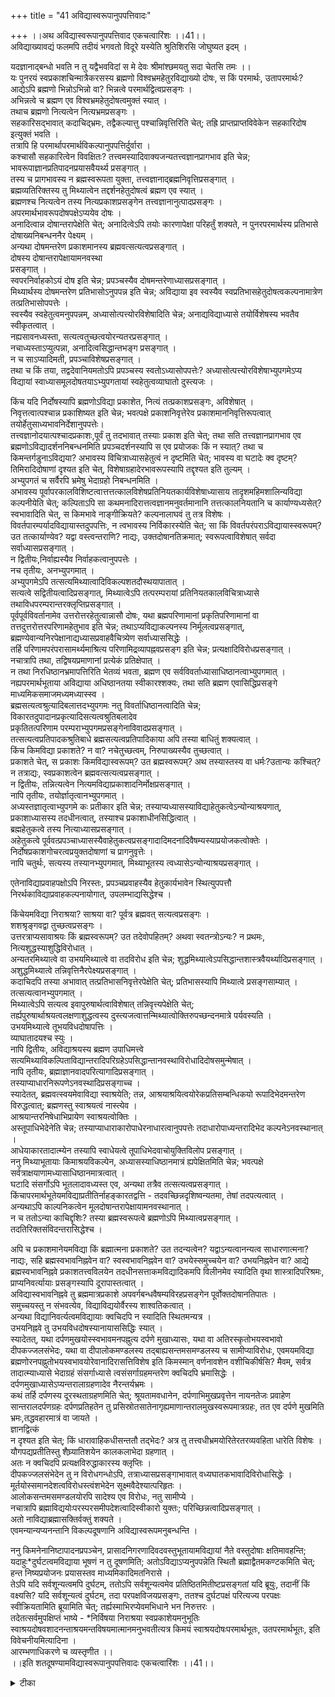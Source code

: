 +++
title = "41 अविद्यास्वरूपानुपपत्तिवादः"

+++
।।अथ अविद्यास्वरूपानुपपत्तिवाद एकचत्वारिंशः ।।41।।  
अविद्याख्यावद्यं फलमपि तदीयं भगवतो विदूरे यस्येति श्रुतिशिरसि जोघुष्यत इदम् ।  
  
यदज्ञानाद्बन्धो भवति न तु यद्वैभवविदां स मे देवः श्रीमांश्छमयतु सदा चेतसि तमः ।।  
यः पुनरयं स्वप्रकाशचिन्मात्रैकरसस्य ब्रह्मणो विश्वभ्रमहेतुरविद्याख्यो दोषः, स किं परमार्थः, उतापरमार्थः? आद्येऽपि ब्रह्मणो भिन्नोऽभिन्नो वा? भिन्नत्वे परमार्थद्वित्वप्रसङ्गः ।  
 अभिन्नत्वे च ब्रह्मण एव विश्वभ्रमहेतुदोषत्वमुक्तं स्यात् ।  
 तथाच ब्रह्मणो नित्यत्वेन नित्यभ्रमप्रसङ्गः ।  
 सहकारिसद्भावात् कदाचिद्भ्रमः, तद्वैकल्यात्तु पश्चान्निवृत्तिरिति चेत्; तह्रि प्राप्तप्राप्तविवेकेन सहकारिदोष इत्युक्तं भवति ।  
 तत्रापि हि परमार्थापरमार्थविकल्पानुपपत्तिर्दुर्वारा ।  
 कश्चासौ सहकारित्वेन विवक्षितः? तत्त्वमस्यादिवाक्यजन्यतत्त्वज्ञानप्रागभाव इति चेन्न; भावरूपाज्ञानप्रतिपादनप्रयासवैयर्थ्य प्रसङ्गात् ।  
 तस्य च प्रागभावस्य न ब्रह्मस्वरूपता युक्ता, तत्त्वज्ञानाद्ब्रह्मनिवृत्तिप्रसङ्गात् ।  
 ब्रह्मव्यतिरिक्तस्य तु मिथ्यात्वेन तद्दर्शनहेतुदोषत्वं ब्रह्मण एव स्यात् ।  
 ब्रह्मणश्च नित्यत्वेन तस्य नित्यप्रकाशप्रसङ्गेन तत्त्वज्ञानानुत्पादप्रसङ्गः ।  
 अपरमार्थभावरूपदोषपक्षेऽप्ययेव दोषः ।  
 अनादित्वान्न दोषान्तरापेक्षेति चेत्; अनादित्वेऽपि तयोः कारणापेक्षा परिहर्तुं शक्यते, न पुनरपरमार्थस्य प्रतिभासे दोषाख्यनिबन्धननैर पेक्ष्यम् ।  
 अन्यथा दोषमन्तरेण प्रकाशमानस्य ब्रह्मवत्सत्यत्वप्रसङ्गात् ।  
 दोषस्य दोषान्तरापेक्षायामनवस्था   
प्रसङ्गात् ।  
 स्वपरनिर्वाहकोऽयं दोष इति चेन्न; प्रपञ्चस्यैव दोषमन्तरेणाध्यासप्रसङ्गात् ।  
 मिथ्यार्थस्य दोषमन्तरेण प्रतिभासोऽनुपपन्न इति चेन्न; अविद्याया इव स्वस्यैव स्वप्रतिभासहेतुदोषत्वकल्पनामात्रेण तत्प्रतिभासोपपत्तेः ।  
 स्वस्यैव स्वहेतुत्वमनुपपन्नम्, अध्यासोत्पत्त्योरविशेषादिति चेन्न; अनाद्यविद्याध्यासे तयोर्विशेषस्य भवतैव स्वीकृतत्वात् ।  
 नह्यसावनध्यस्ता, सत्यत्वतुच्छत्वयोरन्यतरप्रसङ्गात् ।  
 नचाध्यस्ताऽप्युत्पन्ना, अनादित्वसिद्धान्तभङ्ग प्रसङ्गात् ।  
 न च साऽप्यादिमती, प्रपञ्चाविशेषप्रसङ्गात् ।  
 तथा च किं तया, तद्वदेवानियमतोऽपि प्रपञ्चस्य स्वतोऽध्यासोपपत्तेः? अध्यासोत्पत्त्योरविशेषाभ्युपगमेऽप्य विद्यायां स्वाध्यासमूलदोषतयाऽभ्युपगतायां स्वहेतुत्वव्याघातो दुस्त्यजः ।  
  
किंच यदि निर्दोषस्यापि ब्रह्मणोऽविद्या प्रकाशेत, नित्यं तत्प्रकाशप्रसङ्गः, अविशेषात् ।  
 निवृत्तत्वात्पश्चान्न प्रकाशिष्यत इति चेन्न; भवत्पक्षे प्रकाशनिवृत्तेरेव प्रकाशमाननिवृत्तिरूपत्वात् तयोर्हेतुसाध्यभावनिर्देशानुपपत्तेः।  
तत्त्वज्ञानोदयात्पश्चादप्रकाशः,पूर्वं तु तदभावात् तस्याः प्रकाश इति चेत्; तथा सति तत्त्वज्ञानप्रागभाव एव ब्रह्मणोऽविद्यादर्शननिबन्धनमिति प्रपञ्चदर्शनस्यापि स एव प्रयोजकः किं न स्यात्? तथा च किमन्तर्गडुनाऽविद्यया? अभावस्य विचित्राध्यासहेतुत्वं न दृष्टमिति चेत्; भावस्य वा घटादेः क्व दृष्टम्? तिमिरादिदोषाणां दृश्यत इति चेत्, विशेषाग्रहादेरभावरूपस्यापि तद्दृश्यत इति तुल्यम् ।  
 अभ्युपगतं च सर्वैरपि भ्रमेषु भेदाग्रहो निबन्धनमिति ।  
 अभावस्य पूर्वापरकालविशिष्टत्वात्तत्तत्कालविशेषप्रतिनियतकार्यविशेषाध्यासाय तादृशमहिमशालिन्यविद्या कल्पनीयेति चेत्; कल्पिताऽपि सा कथमनादिरात्तत्वज्ञानमनुवर्तमानानि तत्तत्कालनियतानि च कार्याण्यध्यसेत्? स्वभावादिति चेत्, स किमभावे नाङ्गीक्रियते? कल्पनालाघवं तु तत्र विशेषः ।  
 विवर्तपारम्पर्यादविद्यायास्तदुपपत्तिः, न त्वभावस्य निर्विकारस्येति चेत्; सा किं विवर्तपरंपराऽविद्यायास्स्वरूपम्? उत तत्कार्याण्येव? यद्वा वस्त्वन्तराणि? नाद्यः, उक्तदोषानतिक्रमात्; स्वरूपत्वाविशेषात् सर्वदा सर्वाध्यासप्रसङ्गात् ।  
 न द्वितीयः,निर्वाह्यस्यैव निर्वाहकत्वानुपपत्तेः ।  
 नच तृतीयः, अनभ्युपगमात् ।  
 अभ्युपगमेऽपि तत्सत्यमिथ्यात्वादिविकल्पशतदौस्थयापातात् ।  
 सत्यत्वे सद्वितीयत्वादिप्रसङ्गात्, मिथ्यात्वेऽपि तत्परम्परायां प्रतिनियतकालविचित्राध्यासे तथाविधपरम्परान्तरक्लृप्तिप्रसङ्गात् ।  
 पूर्वपूर्वविवर्तानामेव उत्तरोत्तरहेतुत्वान्नासौ दोषः, यथा ब्रह्मपरिणामानां प्रकृतिपरिणामानां वा तत्तदुत्तरोत्तरपरिणामहेतुभाव इति चेन्न; तथाऽप्यविद्याकल्पनस्य निर्मूलत्वप्रसङ्गात्, ब्रह्मण्येवान्यनिरपेक्षानाद्यध्यासप्रवाहवैचित्र्येण सर्वाध्याससिद्धेः ।  
 तर्हि परिणामपरंपरासामर्थ्यमाश्रित्य परिणामिद्रव्यापह्नवप्रसङ्ग इति चेन्न; प्रत्यक्षादिविरोधप्रसङ्गात् ।  
 नचात्रापि तथा, तद्विषयप्रमाणानां प्रत्येकं प्रतिक्षेपात् ।  
 न तथा निरधिष्ठानभ्रमापत्तिरिति भेतव्यं भवता, ब्रह्मण एव सर्वविवर्ताध्यासाधिष्ठानत्वाभ्युपगमात् ।  
 नह्यपरमार्थभूताया अविद्याया अधिष्ठानतया स्वीकारश्शक्यः, तथा सति ब्रह्मण एवासिद्धिप्रसङ्गे माध्यमिकसमाजमध्यमध्यास्स्व ।  
 ब्रह्मसत्यत्वश्रुत्यादिबलात्तदभ्युपगमः नतु विवर्ताधिष्ठानत्वादिति चेन्न; विकारतदुपादानप्रकृत्यादिसत्यत्वश्रुतिबलादेव   
प्रकृतितत्परिणाम परम्पराभ्युपगमप्रसङ्गेनाविवादप्रसङ्गात् ।  
 तत्सत्यत्वप्रतिपादकश्रुतिबाधे ब्रह्मसत्यत्वप्रतिपादिकाया अपि तस्या बाधितुं शक्यत्वात् ।  
 किंच किमविद्या प्रकाशते? न वा? नचेतुच्छत्वम्, निरुपाख्यस्यैव तुच्छत्वात् ।  
 प्रकाशते चेत्, स प्रकाशः किमविद्यास्वरूपम्? उत ब्रह्मस्वरूपम्? अथ तस्यास्तस्य वा धर्मः?उतान्यः कश्चित्? न तत्राद्यः, स्वप्रकाशत्वेन ब्रह्मवत्सत्यत्वप्रसङ्गात् ।  
 न द्वितीयः, तन्नित्यत्वेन नित्यमविद्याप्रकाशादनिर्मोक्षप्रसङ्गात् ।  
 नापि तृतीयः, तयोर्ज्ञातृत्वानभ्युपगमात् ।  
 अध्यस्तज्ञातृत्वाभ्युपगमे कः प्रतीकार इति चेन्न; तस्याप्यध्यासस्याविद्याहेतुकत्वेऽन्योन्याश्रयणात्, प्रकाशाध्यासस्य तदधीनत्वात्, तस्याश्च प्रकाशाधीनसिद्धित्वात् ।  
 ब्रह्महेतुकत्वे तस्य नित्याध्यासप्रसङ्गात् ।  
 अहेतुकत्वे पूर्ववत्प्रपञ्चाध्यासस्यैवाहेतुकत्वप्रसङ्गादादिमदनादिवैषम्यस्याप्रयोजकत्वोक्तेः ।  
 निर्दोषप्रकाशगोचरत्वप्रयुक्तदोषाणां च प्रागनुवृत्तेः ।  
 नापि चतुर्थः, सत्यस्य तस्यानभ्युपगमात्, मिथ्याभूतस्य त्वध्यासेऽन्योन्याश्रयप्रसङ्गात् ।  
  
एतेनाविद्याप्रवाहपक्षोऽपि निरस्तः, प्रपञ्चप्रवाहस्यैव हेतुकार्यभावेन स्थित्युपपत्तौ निरर्थकाविद्याप्रवाहकल्पनायोगात्, उपलम्भाद्यसिद्धेश्च ।  
  
किंचेयमविद्या निराश्रया? साश्रया वा? पूर्वत्र ब्रह्मवत् सत्यत्वप्रसङ्गः ।  
 शशश्रृङ्गवद्वा तुच्छत्वप्रसङ्गः ।  
उत्तरत्राप्यसावाश्रयः किं ब्रह्मस्वरूपम्? उत तदेवोपहितम्? अथवा स्वतन्त्रोऽन्यः? न प्रथमः, नित्यशुद्धस्याशुद्धिविरोधात् ।  
 अन्यतरमिथ्यात्वे वा उभयमिथ्यात्वे वा तदविरोध इति चेन्न; शुद्धमिथ्यात्वेऽपसिद्धान्तशास्त्रवैयर्थ्यादिप्रसङ्गात् ।  
 अशुद्धमिथ्यात्वे तन्निवृत्तिनैरपेक्ष्यप्रसङ्गात् ।  
 कदाचिदपि तस्या अभावात् तत्प्रतिभासनिवृत्तेरपेक्षेति चेत्; प्रतिभासस्यापि मिथ्यात्वे प्रसङ्गसाम्यात् ।  
 तत्सत्यत्वानभ्युपगमात् ।  
 मिथ्यात्वेऽपि सत्यत्व इवापुरुषार्थत्वाविशेषात् तन्निवृत्त्यपेक्षेति चेत्;   
तर्ह्यपुरुषार्थाश्रयत्वलक्षणाशुद्धत्वस्य दुस्त्यजत्वात्तन्मिथ्यात्वोक्तिरुपच्छन्दनमात्रे पर्यवस्यति ।  
 उभयमिथ्यात्वे तूभयविधदोषापत्तिः ।  
 व्याघातादयश्च स्युः ।  
 नापि द्वितीयः, अविद्याश्रयस्य ब्रह्मण उपाधिमत्त्वे सत्यमिथ्याविकल्पिताविद्यान्तरादिपरिग्रहेऽपसिद्धान्तानवस्थाविरोधादिदोषसमुन्मेषात् ।  
 नापि तृतीयः, ब्रह्माज्ञानवादपरित्यागादिप्रसङ्गात् ।  
 तस्याप्याधारनिरूपणेऽनवस्थादिप्रसङ्गाच्च ।  
 स्यादेतत्, ब्रह्मवत्स्वयमेवाविद्या स्वाश्रयेति; तन्न, आश्रयाश्रयित्वयोरेकप्रतिसम्बन्धिकयो रूपादिभेदमन्तरेण विरुद्धत्वात्; ब्रह्मणस्तु स्वाश्रयत्वं नास्त्येव ।  
 आश्रयान्तरनिषेधाभिप्रायेण स्वाश्रयत्वोक्तिः ।  
 अस्तूपाधिभेदेनेति चेन्न; तस्याप्याधाराकारोपाधेरनाधारत्वानुपपत्तेः तदाधारोपाध्यन्तरादिभेद कल्पनेऽनवस्थानात् ।  
 आधेयाकारतादात्म्येन तस्यापि स्वाधेयत्वे तूपाधिभेदवाचोयुक्तिविलोप प्रसङ्गात् ।  
 ननु मिथ्याभूतायाः किमाश्रयविकल्पेन, अध्यासस्याधिष्ठानमात्रं ह्यपेक्षितमिति चेन्न; भवत्पक्षे सर्वत्राक्षयाणामध्यासाधिष्ठानमात्रत्वात् ।  
 घटादि संसर्गोऽपि भूतलादावध्यस्त एव, अन्यथा तत्रैव तत्सत्यत्वप्रसङ्गात् ।  
 किंचापरमार्थभूतेयमविद्याप्रतीतिर्नाहङ्कारतद्वत्ति - तदवच्छिन्नदृशिष्वन्यतमा, तेषां तदपत्यत्वात् ।  
 अन्यथाऽपि काल्पनिकत्वेन मूलदोषान्तरापेक्षायामनवस्थानात् ।  
 न च ततोऽन्या काचिद्दृशिः? तस्या ब्रह्मस्वरूपत्वे ब्रह्मणोऽपि मिथ्यात्वप्रसङ्गात् ।  
 तदतिरिक्तसंविदन्तरासिद्धेश्च ।  
  
अपि च प्रकाशमानेयमविद्या किं ब्रह्मात्मना प्रकाशते? उत तदन्यत्वेन? यद्वाऽन्यत्वानन्यत्व साधारणात्मना? नाद्यः, सहि ब्रह्मस्वभावनिह्नवेन वा? स्वस्वभावनिह्नवेन वा? उभयेस्समुच्चयेन वा? उभयनिह्नवेन वा? आद्ये ब्रह्मस्वभावनिह्नवे प्रकाशतत्त्वविलयेन तदधीनसत्ताकमविद्यादिकमपि विलीनमेव स्यादिति वृथा शास्त्रादिपरिश्रमः, प्राप्यनिवर्त्यायाः प्रसङ्गस्यापि दूरापास्तत्वात् ।  
 अविद्यास्वभावनिह्नवे तु ब्रह्ममात्रप्रकाशे अपवर्गबन्धवैषम्यविरहप्रसङ्गेन पूर्वोक्तदोषानतिपातः ।  
 समुच्चयस्तु न संभवत्येव, विद्याविद्ययोर्वैरस्य शाश्वतिकत्वात् ।  
 अन्यथा विद्यानिवर्त्यत्वमविद्यायाः क्वचिदपि न स्यादिति स्थितमन्यत्र ।  
 उभयनिह्नवे तु उभयविधदोषस्यानायाससिद्धिः स्यात् ।  
 स्यादेतत्, यथा दर्पणमुखयोस्स्वभावमनपह्नुत्य दर्पणे मुखाध्यासः, यथा वा अतिरस्कृतोभयस्वभावो दीपकज्जलसंभेदः, यथा वा दीपालोकमण्डलस्य तद्बाह्यसन्तमसमण्डलस्य च सामीप्याविरोधः, एवमयमविद्या ब्रह्मणोरनपह्नुतोभयस्वभावयोरेवानादिरासत्तिविशेष इति किमस्मान् वर्णनावशेन वशीचिकीर्षसि? मैवम्, सर्वत्र तादात्म्याध्यासे भेदाग्रहं संसर्गाध्यासे त्वसंसर्गाग्रहमन्तरेण क्वचिदपि भ्रमासिद्धेः ।  
 दर्पणमुखाध्यासेऽप्यन्तरालाग्रहणादेव नैरन्तर्यभ्रमः ।  
 कथं तर्हि दर्पणस्य दूरस्थताग्रहणमिति चेत्; श्रूयतामवधानेन, दर्पणाभिमुखप्रवृत्तेन नायनतेजः प्रवाहेण सान्तरालदर्पणग्रहः दर्पणप्रतिहतेन तु प्रसिस्रोतसातेनागृह्यमाणान्तरालमुखस्वरूपमात्रग्रहः, तत एव दर्पणे मुखमिति भ्रमः,तद्धवहारमात्रं वा जायते ।  
 ज्ञानद्वित्कं   
न दृश्यत इति चेत्; किं धारावाहिकधीसन्ततौ तद्भेदः? अत्र तु तत्त्वधीभ्रमयोरितेरतरव्यवहिता धारेति विशेषः ।  
 यौगपद्यप्रतीतिस्तु शैघ्र्यातिशयेन कालकलाभेदा ग्रहणात् ।  
 अतः न क्वचिदपि प्रत्यक्षविरुद्धाकारस्य क्लृप्तिः ।  
 दीपकज्जलसंभेदेन तु न विरोधगन्धोऽपि, तत्राध्यासप्रसङ्गाभावात् वध्यघातकभावादिविरोधासिद्धेः ।  
 मूर्तयोस्समानदेशत्वविरोधस्त्वंशभेदेन सूक्ष्मवैदेश्यात्परिहृतः ।  
 आलोकसन्तमसमण्डलयोरपि सादेश्य एव विरोधः, नतु सामीप्ये ।  
 नचात्रापि ब्रह्माविद्ययोःपरस्परसमीपदेशत्वादिस्वीकारो युक्तः; परिच्छिन्नत्वादिप्रसङ्गात् ।  
 अतो नाविद्याब्रह्मासक्तिर्वक्तुं शक्यते ।  
 एवमन्यान्यप्यनन्तानि विकल्पदूषणानि अविद्यास्वरूपमनुबन्धन्ति ।  
  
ननु किमनेनानिष्टापादनप्रपञ्चेन, प्रासादनिगरणादिवदवस्तुभूतायामविद्यायां नैते वस्तुदोषाः क्षतिमावहन्ति; यदाहुः*दुर्घटत्वमविद्याया भूषणं न तु दूषणमिति; अतोऽविद्याऽप्यनुपपन्नेति स्थितौ ब्रह्माद्वैतमकण्टकमिति चेत्; हन्त निष्यप्रयोजनः प्रयासस्तव माध्यमिकादिमतनिरासे ।  
 तेऽपि यदि सर्वशून्यत्वमपि दुर्घटम्, ततोऽपि सर्वशून्यत्वमेव प्रतिष्ठितमितीष्टप्रसङ्गतां यदि ब्रूयुः, तदानीं किं वक्ष्यसि? यदि सर्वशून्यत्वं दुर्घटम्, तदा परपक्षविजयप्रसङ्गः, ततश्च दुर्घटपक्षं परित्यज्य परपक्षः स्वीक्रियतामिति ब्रूयामिति चेत्; तर्ह्यस्माभिरप्येवमभिधाने भन निरुत्तरः ।  
 तदेतत्सर्वमुपक्षिप्तं भाष्ये - *निर्विषया निराश्रया स्वप्रकाशेयमनुभूतिः स्वाश्रयदोषवशादनन्ताश्रयमन्तविषयमात्मानमनुभवतीत्यत्र किमयं स्वाश्रयदोषःपरमार्थभूतः, उतपरमार्थभूतः, इति विवेचनीयमित्यादिना ।  
 आरम्भणाधिकरणे च व्यस्तृणीत ।।  
।।इति शतदूषण्यामविद्यास्वरूपानुपपत्तिवादः एकचत्वारिंशः ।।41।।

<details><summary>टीका</summary>

पूर्वसङ्गतिमभिप्रेत्यवादार्थं सङ्गृहणाति - अविद्याख्येति । (++++) रो नास्तीत्यर्थः इदमेवं भूतवाक्यार्थः । सामान्येन नपुंसक निर्देशः वेदान्ते प्रतिपाद्यन्तइत्यर्थः । तमश्शमयत्वित्युक्त्या ज्ञानस्य भगवदुपासनानिवर्त्यत्व मुक्तं तेन सत्यत्वं सिद्धमिति वादार्थसूचनं । ननु सहकारिवशाद्भ्रमः उत्पन्ने तत्वज्ञाने सहकारिणो निवृत्तौ न भ्रमोत्पाद इति शङ्कते सहकारीति । ब्रह्मणि सत्यपि सहकार्यभावे भ्रमानुत्पत्तेस्तत्सत्वे च भ्रमोत्पत्तेरत्वयव्यतिरेकाभ्यां सहकारित्वेनाभिमतस्यैव दोषत्वं युक्तं न ब्रह्मण इत्याहः - तर्हीति । विकल्पेनानुपपत्तिरिति तृतीया समासः । यद्वाविकल्प्यत इति विकल्पः । विकल्पितयोः कोट्योरनुपपत्तिरित्यर्थः । दुर्वारेति । ब्रह्मव्यतिरिक्तस्यत्वित्यादिना । वक्ष्यमाणदोषोऽपारमार्थ्ये प्रसज्यत इति भावः । वैयर्थ्यप्रसङ्गादिति । न च परिणाम्यर्थः । तदुपादानमभावस्य भावपरिणामत्ववद्भाव परिणामित्वस्याप्यविरोधादिति भावः । किं प्रागभावो ब्रह्मस्वरूपमेव उत तदतिरिक्त इति विकल्पमभिप्रेत्याद्ये दोषमाहः - तस्य चेति । तथा च शून्यवादप्रसङ्ग इति भावः । द्वितीये दोषमाह ब्रह्मव्यतिरिक्तस्येति । तथा च मिथ्याभूतप्रागभावाध्यास हेतुर्दोषो नान्य इति भावः । इष्टापत्तिं परिहरतिः - ब्रह्मणश्चेति । तस्येति । प्रागभावस्येत्यर्थः । दोषे सति ज्ञानप्रागभावाध्यासस्य तत्वज्ञानोत्पत्तिसमये आवश्यकतयाप्रागभाव (+++) प्रागभावप्रतियोगिनोरेककालीनत्वायोगात्तत्वज्ञानं न स्यादिति भावः । अपरमार्थभावरूपेति । अविद्याया ज्ञानविरोधिन्या मिथअयात्वात्तदर्शनहेतुदोषत्वं ब्रह्मण इति तस्य नित्यतया तत्वज्ञानसमयेप्यविद्याध्यासस्यावश्यकत्वे वि (+++) तत्वज्ञानं नोत्पद्यत इत्यर्थः । न च तत्वज्ञानसामग्रयाऽविद्याध्यासप्रतिबन्ध इति वक्तुं शक्यं । तथा सति मुक्तिकाले अविद्याध्यासप्रसङ्गादिति भावः । नन्वविद्याप्रागभावयोरनादित्वात्तदध्यासस्याप्यनादितया न तत्र दोषापेक्षेति शङ्कते । तयोरिति - अविद्याप्रगभावयोरित्यर्थः । न पुनरिति । अध्यासप्रवाहस्यानादित्वेऽपि न स्वरूपतोऽनादित्वं वक्तुं शक्यमिति भावः । निबन्धनं - कारणं । अन्यथेति । दोषाजन्यज्ञानस्य तत्वविषयत्वादित भावः । नन्वविद्याध्यासे ब्रह्म न दोषः । किन्त्वन्यः । तच्च तत्वज्ञानान्निवर्ततं इति न नित्यमविद्याध्यासप्रसङ्ग इत्यत्राहः - दोषस्येति । निर्वाहकान्तर नैरपेक्ष्यमेव स्व निर्वाहकत्वमित्यभिप्रायेणाहः - नेति । ननु मिथ्यार्थस्य दोषं विना अधअयासाऽयोगात्प्रपञ्चाध्यासे तत्तदर्थानामेव दोषत्वे गौरवादविद्याया एव स्वपरनिर्वाहकतया दोषोङ्गीकार्य इति शङ्कतेः - मिथ्यार्थस्येति । तत्तदर्थानामेव "धर्मिकल्पनाद्वरं धर्मकल्पनेति न्यायेन दोषत्वकल्पनं युक्तमित्यभिप्रायेण परिहरतिः - अविद्यादेरिवेति । स्वस्यैवेति । अविद्यायास्तु स्वाध्यासहेतुत्वमगत्याकल्प्यते प्रपञ्चेत्वविद्याया दोषत्वसम्भवान्नागतिरिति भावः । अविशेषादेकत्वादित्यर्थः अनाद्यविद्याध्यास इति । भवदङ्गीकृत इति शेषः । अविद्याध्यासे अविद्याया एवत्वया हेतुत्वस्याङ्गीकारादध्यासोत्पत्त्योस्त्वयेव भेदो दर्शित इति भावः । नन्वविद्याया अध्यस्तत्वमेव नेष्यत इत्यत्राहः - नहीति । नन्वविद्याया अध्यस्तत्वे स्वस्य दोषत्वमित्यत्राहः - न चेति । अभ्युपगमविरोधमुक्तवार्थ विरोधमप्याहः - न च सेति । प्रपञ्चेति । प्रपञ्चवदेवं स्वव्यतिरिक्त दोषापेक्षत्व प्रसङ्गादित्यर्थः । इष्टापत्तिमाशङ्क्याहः - तथा चेति । यथा अविद्यान्तरेणाध्यस्यते एवं प्रपञ्चान्तर्गतो दोषः । क्लप्ततया लघुत्वेनादोषत्वादनियमतोऽपि स्वस्यकारणादेवाध्यासस्य न्याय्यत्वादन्यथाविस्थिता विद्यापरम्पराकल्पनागौरवं एवमध्यासोत्पत्त्येर्विशेषस्साधितः । इदानीमविशेषाभ्युपगमेऽपि स्वस्य स्वाध्यासदोषत्वाङ्गीकाराहध्यासोत्पत्त्योविशेषत्स्वस्य स्वोत्पत्तिकरणत्वमपि सिद्धेदित्याहः - अध्यासोत्वत्त्योरिति । अनादित्वान्नदोषापेक्षेति शङ्कयाः परिहारान्तरमाहः - यदीति । पूर्वापरकालयोर्हेत्वधिकरणत्वतदनधिकरणत्वरूपवैषण्याभावादित्यर्थः । निवृत्तित्वादिति । मुक्तिकालेऽविद्यारूपविरहविषयान्नाविशेषादिति भावः । भवत्पक्ष इति । मिथ्यावस्तुनः (+++) प्रतिभासमानतया प्रकाशानिवृत्तौ तन्निवृत्त्ययोगात्तत्कृतवैषम्यमपि स्यादिति भावः । तयोरिति अध्यासाध्यासमाननिवृत्त्योरैक्याद्वासमानकालीनत्वाद्वा न साध्यसाधनभाव इत्यर्थः । एवमर्थाभावादप्रकाशमानमाशङ्क्य परिहरतिः - तत्वज्ञानोदयादिति । इष्टापत्तिं परिहरतिः - तथा चेति । विराडिति केशोंड्कादिभ्रमे हेतुत्वदर्शनादित्यर्थः । विशेषाग्रहादेरिति । सत्वादिगुणविशेषोन्मेषकाले तत्तत्सृष्टयादिकार्याणि नियमेनस्युरिति भावः । कल्पितेति । आतत्वज्ञानमितिच्छेदः । प्रवाहरूपेणानादिभूतानि आतत्वज्ञानमनुवर्तमानानि प्रातिस्विकेनरूपेण तत्तत्कालनियतानि घटादिकार्याणि सत्वादुन्मेषमात्रान्नसिद्धयेरन्निति भावः । तत्राभावपक्ष इत्यर्थः । घटाद्युत्तरविवर्तानां मृत्पिण्डादिपूर्वपूर्वविवर्तसापेक्षितत्वात्तत्तन्मृत्पिण्डादिरूपेण निवृत्ताविद्यैव तत्तद्घटादिरूपेण विवर्तत इति प्रतिनियतकार्यसम्भव इति चोदयतिः - विवर्तपारम्पर्यादिति । नत्वभावस्येति विवर्तपारम्पर्यमिति शेषः । तत्कार्याव्येवेति । ये (+++)त्पत्तिकानीत्यर्थः । उक्तेति । नियताधअयाससम्भवादित्यर्थः । तदेवोपपादयतिः - स्वरूपत्वेति । परम्परयाः स्वरूपत्वं हि परम्परान्तर्गतानां तदभेद एवेति नियामकत्वेनाभिमतानामपि सर्वेषां घटादीनां सर्वदा ध्यासप्रसङ्ग इत्यर्थः । निर्वाह्यस्यैवेति । कार्यक्रमनियामकप्रश्ने क्रमविशेषविशिष्ट कार्यस्यैव नियामकत्वोक्तावात्माश्रय इत्यर्थः । मिथ्यात्वेपीति । प्रतिनियताध्यास नियामत्वेनाङ्गीकृतायाः ववर्तपरम्परायाः क्रमिककार्यघटितत्वात्कार्यक्रमेऽपि विवर्तपरम्परांतरापेक्षायामनवस्था प्रसङ्गादित्यर्थः । ननु परम्परात्मकसमुदायस्य न समुदायरूपेण नियामकत्वं येनोक्तदोषस्यात्किन्तु पूर्वपूर्वविवर्तविशेषस्योत्तरोत्तर विशेषहेतुत्वमिति शङ्कतेः - पूर्वेति । ब्रह्मपरिणामानामिति (+++) शरीरकब्रह्मपरिणामानामित्यर्थः । प्रकृतिपरिणामानामितिसाक्षाद्विकाराभिप्रायेण । केचित्तु - यादवसाङ्ख्यमतानसारेणोक्तरीत्याह तदेवोपपादयतिः - ब्रह्मण्येवेति ।तर्हीति । पिण्डत्वाद्यवस्थाविशेषातिरिक्त (+++++)पिण्डत्वाद्यवस्थान एवोत्तरावस्थासिद्धेरित्यर्थः । प्रत्यक्षेति । पिण्डघटाद्यवस्थाव्यतिरेकेणातुगतस्य द्रव्यस्यदर्शनान्मृदाद्यवस्थाव्यतिरेकेण त्रिगुणात्मिकायाः प्रकृतेः श्रुत्यादिसिद्धत्वादित्यर्थः । तद्विषयेति । अविद्याविषयेत्यर्थः । अध्यासाधिष्ठानतया स्वीकारइत्यत आहः । न तथा निरधिष्ठानेति । अपरमार्थ भूततयेति । स्वयमधिष्ठानान्तरमपेक्षमाणा कथमधिष्ठानंस्याद्यदितस्या अधिष्ठानान्तरमस्ति तदेवाधिष्ठानं स्यादित्यर्थः । नन्वविद्या(++++) नाधिष्ठानापेक्षेतिचेत्तत्राहः - तथा सतीति । अधिष्ठानार्थं ब्रह्मणोनपेक्षणादित्यर्थः । श्रुतिबलादिति । "नित्या सततविक्रिया'' "अजामेकां लोहितशुक्लकृष्णां बह्वीं प्रजां जनयन्तीसरूपां'' इत्यादिश्रुतिर्विवक्षिता । (नित्य(++++) स्वेन सत्यत्वप्रतिपादकत्वमिति भावः । किञ्चाविद्याप्रकाशानिरूपणादप्यविद्या न सिद्धयतीत्याहः - किञ्चेति । निरूपाख्यत्वं - प्रकाशाविषयत्वं तस्याः अविद्यायाः तस्य ब्रह्मणः स्वप्रकाशत्वेनेति । चैतन्याविषयत्वे नेति मिथ्या (++++)श्यत्वाभावादिति भावः । तयोरविद्याया ब्रह्मणश्चेत्यर्थः । अन्योन्याश्रयमुपपादयतिः - प्रकाशाध्यासस्येति । अविद्यानिबन्धनत्वादित्यर्थः - तस्याश्चाविद्यायाः प्रकाशाधीनसिद्धिकत्वादिति । अध्यस्तस्याध्यासात्प्रागसिद्धेरित्यर्थः । ननु प्रपञ्चस्यादिमत्वादहेतुकत्वमयुक्तमविद्याप्रकाशस्यानादित्वात्तद्युज्यत इत्यत्राहः - आदिमदिति । अप्रयोजकत्वोक्तेरिति । अनादित्वेऽपि कारणापेक्षापरिहर्तुं शक्यत इत्यत्रेत्यर्थः । निर्दोषेति । दोषमन्तरेण प्रकाशमानस्य ब्रह्मवत्सत्यत्वप्रसङ्ग इत्यादिनोक्तदोषाविवक्षिताः । अविद्याङ्गीकारपक्षोनायमन्योन्याश्रयः पूर्वपूर्वाविद्याया उत्तरोत्तरप्रकाशोपपादनसम्भवादित्यत्राहः - एतेनेति । एतद्विवृणोतिः - प्रपञ्चेति । कार्यानुपपत्त्यभावेऽपि प्रमाणबलात्स्वीक्रियत इत्यत्राहः - उपलम्भादिति । किञ्चेति । यद्यपि जीवाश्रितत्व ब्रह्माश्रितत्वनिरासवादे अविद्याश्रयखण्डनं कृतं तथापि विशेषान्तरं वक्तुं पुनः प्रसञ्जनमिति ध्येयं । स्वतन्त्रोऽन्य इति ब्रह्मानाश्रय इत्यर्थः । अन्यतरेति । शुद्धिर्वा अशुद्धिर्वेत्यर्थः । मिथ्यात्वमभावःप्रतिभासस्सत्यो मिथ्योवा न द्वितीय इत्याहः - मिथ्यात्व इति । प्रथम आह तत्सत्यत्वेति । मिथ्यात्वीपीति ।व्यावहारिकसत्यस्य विद्यमानत्वादपुरुषार्थत्वात्तन्निवृत्तिः पुरुषार्थेति भावः । तर्हीति । ब्रह्मणो हेयसम्बन्धाङ्गीकारे तस्य निरवद्यत्व प्रतिपादकानां वह्वीनां श्रुतीनां तदुपबृहक बहुस्मृतीति हासपुराणानामप्रामाण्यप्रसञ्जने हेयसम्बन्धस्य मिथ्यात्वेनाप्रामाण्यं परिहरसि तस्य यदि सत्वमङ्गीकरोषि तदा यादृशत्व विशिष्टाशुद्धिर्लोके तादृशीं ब्रह्मण्यप्यङ्गीकृतैवेति तच्छृतिप्रामाण्योपपादन - मुपच्छन्दमात्रमेवेत्यर्थः । उभयमिथ्यात्व इति । उभयविरोधोदोषः । अपसिद्धान्त निवृत्ति नैरपेक्ष्यं चेत्यर्थः ।व्याघातदयश्चेति । शुद्धयशुद्धयोर्भावाभावात्मकयोस्समानसत्ताकयोर्विरोध इत्यर्थः ।उभयोभिन्न सत्ताकत्वे च यद्यशुद्धे व्यावहारिकत्वं शुद्धेश्च प्रातिभासिकत्वमिष्यते तदा ब्रह्मणश्शुद्धिप्रतिपादकवेदा प्रामाण्यं स्यात् । यद्यशुद्धेः प्रातिभासिकत्वं शुद्धेव्यावहारिकत्वं तदासंसारस्य प्रातिभासिकत्वप्रसङ्ग इत्यादि दूषणान्यादि शब्दार्थः । नापीति । उपहितं ब्रह्मैवाद्याश्रयइत्यत्र किं उपाधिरविद्यान्तरं उतान्यः । उभयथापि सत्यत्वाङ्गीकारेऽपसिद्धान्तः । मिथ्यात्वे तु निराश्रयत्वे सत्यत्वापपत्त्या स्वाश्रयत्वेवाच्ये आश्रयान्तरऽसम्भवाद्ब्रह्माश्रयत्वे सत्ये केवलब्रह्मणाश्शुद्धिविरोधेन तदा (+++)श्रयासम्भवा - दुपहितस्यैव तदुपाध्याश्रयत्वे वाच्ये तदुपाध्याश्रयत्वमपि पूर्ववदुपाध्यन्तरति - रोहितस्यैवेत्यनवस्थास्यादेतत्वरिहारार्थं स्वस्यैवोपाधित्वे उच्यमाने स्वस्मिन्नपि स्ववृत्त्यापत्त्या विरोध इत्यर्थः । यदि (++++) उपाधिर्विशेषणं तदा तस्य संसारित्व प्रसङ्गः । यदि चोपलक्षणं ब्रह्मण एव सावद्यत्वादिप्रसङ्गइत्यादिरादिपदग्राह्यः । ब्रह्माज्ञान वादादित्यादिपदेन जीवाज्ञानपादादिपरित्यागः । तदज्ञाननिवृत्त्यर्थं पाद्यनुपपत्तिश्च विवक्षिता । तस्यापीति । स्वतन्त्रस्याप्यद्वितीयत्वभयादध्यस्तत्वं वक्तव्यमित्यधिष्ठानतया स्वतन्त्रोऽन्यो वाच्य इत्यनवस्था । तस्यस्वयमेव चेदधिष्ठानमात्राश्रयः पर न्योन्याश्रय इत्यर्थः । आश्रयाश्रयित्वयोरिति । भेदघटितत्वादाश्रयाश्रयिभावयोः स्वाभाविकभेदाभाव आैपधिको वक्तव्य इति भावः । कथं तर्हि "स्वेमहिम्नि प्रतिष्ठित' (छां.7.24.1) इति श्रुतिरित्यत्राहः - आश्रयान्तरेति । आधार (+++) प्रयोजकाकारयोर्धमयोरप्यविरोधे द्रव्यत्ववृक्षत्वयोरिव कपिसंयोगतदभावयोरिव प्रयोजकत्वा सम्भवाद्विरोधे वाच्यतयोरप्येकाश्रयत्वयोपाध्यन्तरं कल्पनीयमित्यनवस्थेत्यर्थः । नन्वाधारात्येयत्व प्रयोजकाकारयोः परस्पर तादात्म्या (+++) धा एकत्र वृत्त्यनुपपत्तेस्तन्निर्वाह्ययोरप्याधारत्वाधेयत्वयोरप्येकत्र सम्भवान्नानवस्थेत्याशङ्कामन्द्य परिहरतिः - आद्येयाकारेति । आद्येयाकारःअधेयत्व प्रयोजकाकारइत्यर्थः । तस्य आधारत्वप्रयोजकाकारस्येत्यर्थः । स्वाधेयत्वमविद्यानिष्ठत्वमित्यर्थः । आश्रयत्वाधिष्ठानत्वयोर्भेदाभिप्रायेणशङ्कतेः - ननु मिथ्याभूताया इति । ब्रह्मण एव अधिष्ठानत्वसम्भवादिति भावः । भवत्पक्ष इति । आश्रयत्वाधिष्ठानयो - भेदाश्रयत्वाभावेऽधिष्ठानयोर्भेदादाश्रयत्वाभावेऽधिष्ठानत्वमपिन स्यादधिष्ठानत्वे जडत्वाद्यशुद्धयाश्रय - घटादिष्विव शुद्धिविरोधादुस्त्यज इति भावः । एकदेशिमते नाहः - घटादिति । अन्यथेति । यत्र यद ध्यस्तं न भवति तत्र तत्स्वात्यन्ता भाव समानाधिकरणं न भवतीति व्याप्त्या तत्र तस्य मिथ्यात्वासम्भवादिति भावः अविद्याध्यासोऽविद्याप्रतीतिः । तस्याप्यविद्याकार्यत्वातत्पूर्वमविद्याया अभावादविद्याप्रतीतिरेव (+++)दित्याहः - किञ्चेति । तदपत्यत्वं तत्कार्यत्वं तत्कार्यस्य च तदध्यासस्वरूपत्वमनुपपन्नं कार्यपूर्वकाले तदध्यासासम्भवेनाविद्यास्वरूपस्यैवासिद्धिप्रसङ्गादाध्यासिकस्याविद्यासकल एव नियतसत्ताकत्वादित्यर्थः । अन्यथेति । अविद्याकार्यत्वाभावेऽपि काल्पनिकत्वे तन्मूलदोषान्तरं वाच्यं । तदध्यासस्यापि काल्पनिकत्वे तत्रापि दोषान्तरमित्यनवस्थेत्यर्थः । न च तत इति । अविद्याप्रतीतिरित्यनुषङ्गः । अन्तःकरणःविवृत्यपेक्षयेत्यर्थः । सा किं (+++) रूपा उतान्येति विकल्पमभिप्रेत्याद्य आह तस्या इति । काल्पनिकत्वाङ्गीकारादिति भावः । द्वितीय आहः - तदतिरिक्तसंविदन्तरेति । संविदन्तरं संविद्विशेषः । यद्वान्यत्वेति । अन्यत्वानन्यत्वान्यतरमात्रसहचरितत्वेन गृहीतरूपान्यरूपेणत्यर्थः । नहीति । प्रकाशइत्यर्थः । स्वभावनिह्नवस्साधारण धर्मप्रतीतिः । तत्प्रतीतौप्रकाशात्मकब्रह्मस्वरूपमेव न स्यात्तथाच तदधीनसत्ताकं किमपि न स्यात् स्वभावस्य स्वानतिरेकादिति भावः । प्राप्यनिवर्त्याया इति ।(+++)त्यर्थः । विभाषापः - इत्याप्नोतेर्णिचोऽयादेशा - भावपक्षेरूपं । तेन निवर्तन क्रियया समानकर्तृत्वे सिद्धिः । आत्माह्यध्यसन्न विद्यां प्रापयति ज्ञानेन निवर्तयति च पूर्वं प्राप्यनिवर्ततेत्यर्थः । अविद्या (+++) इति स्वरूपेणैव प्रकाशेऽनर्थत्वादेर - प्रकाशात्प्रकाशाधीन सिद्धिकस्य तस्य प्रकाशाभावे चासिद्धेस्तत्वज्ञानात्प्रागनर्थसम्बन्धः ।तदुत्तरंमनर्थनिवृत्तिरिति वैषम्यस्य निवृत्तिप्रसङ्गात्तदर्थशास्त्र वैयर्थ्यमित्यर्थः । क्वचित्तु (+++)त इति पाठो दृश्यते स तु प्रमादकृतः अपवर्गशब्दा वा तदर्थः प्रवृत्ति परः । समुच्चयस्त्विति । धर्मद्वयस्यैकाधिकरण्यमभेदाध्यासेन सन युक्तो भावाभावयोरिवेत्यर्थः । ननु जडाजडयो (+++) समुच्चय इत्यत्राहः - अन्यथेति । स्वभावतो विरोधाभावे शुक्तिरजतादावपि शुक्तिज्ञानादज्ञाननिवृत्तिस्यादिति तिरोधानादिभङ्गेषूक्तमिति भावः । अन्यत्रशब्दशास्त्रपरः । शास्त्रेणालमित्यप्याहुः । उभय ति) कोटिद्वयोक्तमित्यर्थः । ननु ब्रह्म विद्ययोरसाधारणंरूपद्वयं तयोर्विरोधश्च प्रतीयत एव न चैवं ब्रह्मण्यविद्याध्यासानुपपत्तिः । अधिष्ठानाध्यायमानयोरसाधारणाकारे प्रतीयमानाध्या (+++)था शश्वतिकविरोधे आलोकेविद्यमाने संतमसदर्शनाच्चेति शङ्कतेः - स्यादेतदिति । मुखाध्यांसानन्तरं क्रियत इति शेषः । यथा चेति । अतिरस्कृतेति छेदः । यथा वेति । अयं च निवर्तकसन्निधानेऽपि निवर्त्यसद्भावमात्र दृष्टान्तः । अनपह्नुतोऽभय स्वभावयोरिति । प्रतीयमानभेदकधर्मविशिष्टयोरित्यर्थः । आसत्ति विशेषः । तादात्म्यध्यास इत्यर्थः । परिहरतिः - किमस्मानिति । किं शब्दः आक्षेपे । इच्छामात्रमेव न तु तत्फलसिद्धिरित्यर्थः । वर्णनावशेनेति । दृष्टान्तोपन्यासेनेत्यर्थः । क्वचित्किमस्मान्वर्णनावशेन वशीचिकीर्षसि मैवमित्यस्ति पाठः ।तदा किं शब्दः प्रश्नपरः । मैवं तथा कर्तुं न शक्यमित्यर्थः । वशीचिकीर्षतीत्यन्तं पूर्वपक्षिवाक्यमित्यप्याहुः । सर्वत्रेति । भेदग्रहोहि तादात्म्याध्यासं प्रत्येव विरोधीति तादात्म्याध्यासो न स्यान्नतु संसर्गाध्यासः । संसर्गाध्यासं प्रत्यसंसर्गस्यैव प्रतिबन्धाकतया भेदग्रहस्य प्रतिबन्धकत्वाभावात्तस्मिन् सत्यपि दर्पणं मुखस्य संसर्गाध्यासस्सम्भवति (+++)ति नायं दृष्टान्त इत्यर्थः । ननु विरोधिभूतासंसर्गग्रहो सत्येवदर्पणे मुखसंसर्गाध्यास इव ब्रह्माविद्ययोर्भेदग्रहेप्य - भेदाध्यासोस्त्वित्यत्राहः - दर्पण इति । अन्तराळमसंसर्गः । नैरन्तर्य संसर्गः । यदि मुखदर्पणयोरसंसर्गग्रहो न स्यात्कथं दर्पणस्य मुखापेक्षया दूरस्थत्वग्रह इति शङ्कतेः - कथं तर्हीति । सान्तराळदर्पणग्रह इति । मुखासंसर्गविशिष्टदर्पणग्रह इत्यर्थः । अगृह्यमाणान्तराळेति । अगृह्यमाणदर्पणासंसर्गमुखस्वरूप ग्रह इत्यर्थः । तत एवेति । प्रतिस्रोतसा तेजः प्रवाहेण दर्पणासंसर्गस्य मुखग्रहेभावान्मुखग्रहणाच्च तेन दर्पणाभिप्रवृत्तनायनरश्मिजन्यज्ञानोपनीत दर्पणस्यमुखे संसर्गभ्रमो दर्पणे मुखमित्याकारकोजायत इत्यर्थः । यद्यपि दर्पणे मखासंसर्गग्रहे मुखे दर्पणासंसर्गग्रहेऽपि संसर्गज्ञानं न सम्भवति घटेघटग्रहवदिति भावः । अख्याति पक्षानुसारेणाहः व्यवहारमात्रमिति । किमिति । दृश्यत इत्यनुषङ्गः । अत्रत्विति । प्रथमप्रवृत्तनायरश्मिभिर्मुखासं सृष्टतया मुखज्ञानं भ्रमः । शैध्यातिदेशयातद्भेदाप्रतीतिरिति भावः । क्लप्तिरिति । भ्रम इत्यर्थः । विरोधगन्धः - अनुपपत्तिगव्दा इत्यर्थः । यथावाऽतिरस्कृतो भयस्वभावयोर्दीपकज्जळयोस्संभेद इत्यत्र यथा दीपकज्जळयोर्भेदेभासमानेप्य भेदोध्यस्यते - तथा त्रापीति विवक्षितं । उत यथा दीपकज्जकळयोर्विरुद्धयोरपि संसर्गस्तथेहापि विरुद्धयोरपि विद्याविद्ययोस्संसर्ग इत्येवं विकल्पमभि प्रेत्याद्यं दूषयतिः - तत्राध्यासेति । द्वितीयं दूषयतिः - वध्यधातकेति । वध्यघातकभावो निवर्त्यनिवर्तक भावः आदिशब्देनैकस्मिन् काले सहानवस्थानियमो विवक्षितः । ननु मूर्तयोस्समानदेशत्वविरोधेऽपि यथा दीपकज्जलयोस्समानदेशत्वमेवमिहापि निवर्त्य - निवर्तक्योस्सामान्यतो विरोधेसत्यपि विद्याविद्ययोरविरोधोस्त्वित्यत्राहः - मूर्तयोरिति । विरोधः उपपत्तिः ।समानदेशत्वं दीपकज्जळयोर्नास्त्येवेत्यर्थः । आलोकेति । यद्यप्यालोकसंतमसयोः निवर्तकभावोस्त्येव तथापि समानदेशत्वेनैव । तथा च भिन्नदेशस्थस्यानिवर्तकत्वात्सामीप्यलक्षणस्संसर्ग उपपद्यत इति भावः । ननु ब्रह्माविद्ययोरपि सादेश्य एव विरोदा इदानीं च परस्परं समीपदेशत्वा (+++) न चेति । आदिपदेन परस्परावच्छिन्नात्यन्ताभाव प्रतियोगित्वादि गृह्यतेः - परिच्छिन्नत्वादीति । मिथ्यात्वादिति किंञ्च स्यादिति भावः । अविद्याब्रह्मासत्तिरविद्या ब्रह्मणोरा सत्तिस्तादात्म्याध्यासः । एवमविद्या ब्रह्मात्मना प्रकाशत इति पक्षो दूषितः । द्वितीयतृतीयपक्षौ दूषयन् सर्वत्र दूषणान्तरमपि गृह्णातिः - एवमन्यापीति । मिथ्यापदार्थस्याधिष्ठानसत्यमेव सत्वमिति तवसिद्धान्तः । तच्च तादात्म्यध्यास एव स्यात्ततश्च ब्रह्मण्य(+++)स्तदन्यत्वेन प्रकाशमानायास्तादात्म्येनाध्यासाभावे व्यावहारिकत्व प्रातिभासिकत्वयोरयोगात्पारमार्थित्वं स्यात् । साधारणाकारेणभाने सत्ताप्रतीतिर्नस्यात् तस्या असाधारणत्वात् । किञ्चाविद्याया व्यावहारिकत्वे प्रातिभासिकरजतोत्पत्तिर्नस्यात् । प्रातिभासिकत्वे व्यावहारिकघटाद्युत्पत्तिर्नस्यत् । असरूपादप्यसरूपोक्तावभआव एवाविद्यास्यादभावादपि भावपरिणामे बाधकाभाव इत्यादीनिपरश्शतानि दूषणानि प्राप्नुवन्तीत्यर्थः । (+++) पन्नानिमिथ्याभूता तर्हि भवदुक्ताधिष्ठानानङ्गीकरेऽध्यासो न स्यात् अध्यासार्थंब्रह्मसदित्यङ्गीकार्येमिति ब्रह्मसाधनं न स्यादित्याहः - हन्तेति । अविद्यास्वरूपमपि दुर्घटं चेत्परपक्ष विजय एव स्यादित्याहः - तर्ह्यस्माभिरिति ।
वत्सकुलजलधिकौस्तुभनृसिंहगुरुसुतेन सिंहदेवेन कृतायां शतदूषणीटीकायां एकचत्वारिंशो वादस्समाप्तः ।।
</details>

